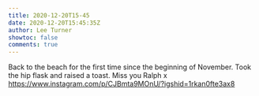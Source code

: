 ```yaml
---
title: 2020-12-20T15-45
date: 2020-12-20T15:45:35Z
author: Lee Turner
showtoc: false
comments: true
---
```


Back to the beach for the first time since the beginning of November. Took the hip flask and raised a toast. Miss you Ralph x https://www.instagram.com/p/CJBmta9MOnU/?igshid=1rkan0fte3ax8

